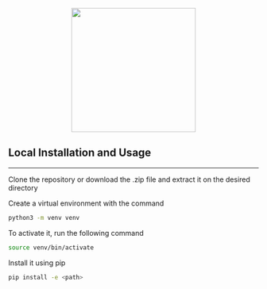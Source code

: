 <p align="center">
  <a href="https://www.easiedata.com/" target="_blank">
    <img width="250" src="https://blog.easiedata.com/wp-content/uploads/2020/02/cropped-easiedata-e1582296162638-1.png">
  </a>
</p>


## Local Installation and Usage
----------

Clone the repository or download the .zip file and extract it on
the desired directory 

Create a virtual environment with the command 

```bash
python3 -m venv venv
```
To activate it, run the following command

```bash
source venv/bin/activate
```

Install it using pip 

```bash
pip install -e <path> 
```
